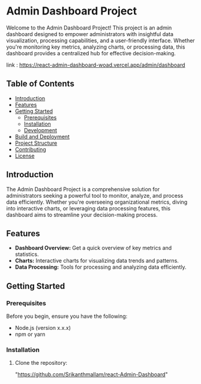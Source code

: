 # Admin Dashboard Project

Welcome to the Admin Dashboard Project! This project is an admin dashboard designed to empower administrators with insightful data visualization, processing capabilities, and a user-friendly interface. Whether you're monitoring key metrics, analyzing charts, or processing data, this dashboard provides a centralized hub for effective decision-making.

link : https://react-admin-dashboard-woad.vercel.app/admin/dashboard

## Table of Contents

- [Introduction](#introduction)
- [Features](#features)
- [Getting Started](#getting-started)
  - [Prerequisites](#prerequisites)
  - [Installation](#installation)
  - [Development](#development)
- [Build and Deployment](#build-and-deployment)
- [Project Structure](#project-structure)
- [Contributing](#contributing)
- [License](#license)

## Introduction

The Admin Dashboard Project is a comprehensive solution for administrators seeking a powerful tool to monitor, analyze, and process data efficiently. Whether you're overseeing organizational metrics, diving into interactive charts, or leveraging data processing features, this dashboard aims to streamline your decision-making process.

## Features

- **Dashboard Overview:** Get a quick overview of key metrics and statistics.
- **Charts:** Interactive charts for visualizing data trends and patterns.
- **Data Processing:** Tools for processing and analyzing data efficiently.

## Getting Started

### Prerequisites

Before you begin, ensure you have the following:

- Node.js (version x.x.x)
- npm or yarn

### Installation

1. Clone the repository:

   "https://github.com/Srikanthmallam/react-Admin-Dashboard"

   
